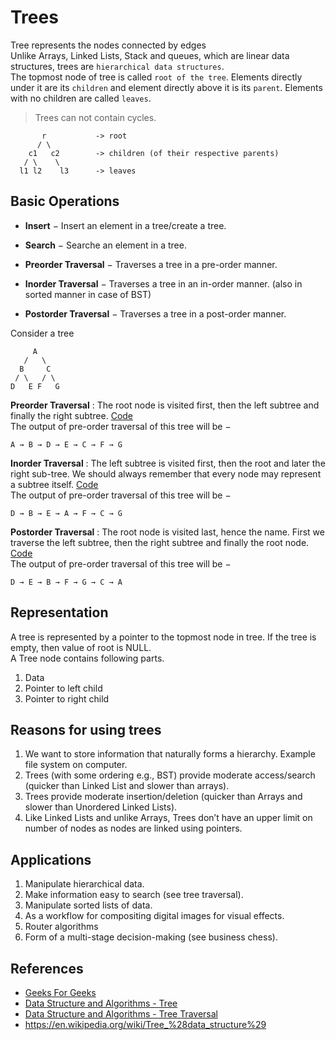 # Trees

Tree represents the nodes connected by edges  
Unlike Arrays, Linked Lists, Stack and queues, which are linear data structures, trees are `hierarchical data structures`.  
The topmost node of tree is called `root of the tree`. Elements directly under it are its `children` and element directly above it is its `parent`. Elements with no children are called `leaves`.

> Trees can not contain cycles.

```
       r           -> root
      / \
    c1   c2        -> children (of their respective parents)
   / \    \
  l1 l2    l3      -> leaves
```

## Basic Operations

- **Insert** − Insert an element in a tree/create a tree.

- **Search** − Searche an element in a tree.

- **Preorder Traversal** − Traverses a tree in a pre-order manner.

- **Inorder Traversal** − Traverses a tree in an in-order manner. (also in sorted manner in case of BST)

- **Postorder Traversal** − Traverses a tree in a post-order manner.

Consider a tree  
```
     A
   /   \
  B     C
 / \   / \
D   E F   G
```

**Preorder Traversal** : The root node is visited first, then the left subtree and finally the right subtree. [Code](Data%20Structures/Tree%20Based/Binary%20Tree/binary-tree.cpp#L58-L69)  
The output of pre-order traversal of this tree will be −

`A → B → D → E → C → F → G`  

**Inorder Traversal** : The left subtree is visited first, then the root and later the right sub-tree. We should always remember that every node may represent a subtree itself. [Code](Data%20Structures/Tree%20Based/Binary%20Tree/binary-tree.cpp#L45-L56)  
The output of pre-order traversal of this tree will be −

`D → B → E → A → F → C → G`  

**Postorder Traversal** : The root node is visited last, hence the name. First we traverse the left subtree, then the right subtree and finally the root node. [Code](Data%20Structures/Tree%20Based/Binary%20Tree/binary-tree.cpp#L31-L43)  
The output of pre-order traversal of this tree will be −

`D → E → B → F → G → C → A`

## Representation

A tree is represented by a pointer to the topmost node in tree. If the tree is empty, then value of root is NULL.  
A Tree node contains following parts.
1. Data
2. Pointer to left child
3. Pointer to right child


## Reasons for using trees

1. We want to store information that naturally forms a hierarchy. Example file system on computer.
2. Trees (with some ordering e.g., BST) provide moderate access/search (quicker than Linked List and slower than arrays).
3. Trees provide moderate insertion/deletion (quicker than Arrays and slower than Unordered Linked Lists).
4. Like Linked Lists and unlike Arrays, Trees don’t have an upper limit on number of nodes as nodes are linked using pointers.

## Applications

1. Manipulate hierarchical data.
2. Make information easy to search (see tree traversal).
3. Manipulate sorted lists of data.
4. As a workflow for compositing digital images for visual effects.
5. Router algorithms
6. Form of a multi-stage decision-making (see business chess).

## References

- [Geeks For Geeks](geeksforgeeks.org)
- [Data Structure and Algorithms - Tree](https://www.tutorialspoint.com/data_structures_algorithms/tree_data_structure.htm)
- [Data Structure and Algorithms - Tree Traversal](https://www.tutorialspoint.com/data_structures_algorithms/tree_traversal.htm)
- https://en.wikipedia.org/wiki/Tree_%28data_structure%29
